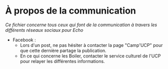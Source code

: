 # À propos de la communication

*Ce fichier concerne tous ceux qui font de la communication à travers les différents réseaux sociaux pour Echo*

* Facebook :
    * Lors d'un post, ne pas hésiter à contacter la page "Camp'UCP" pour que cette dernière partage la publication.
    * En ce qui concerne les Boiler, contacter le service culturel de l'UCP pour relayer les différentes informations.
